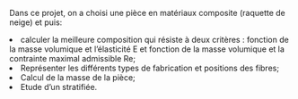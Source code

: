 <p>
Dans ce projet, on a choisi une pièce en matériaux composite (raquette de neige) et puis: 
  <li> calculer la meilleure composition qui résiste à deux critères : fonction de la masse volumique et l’élasticité E  et fonction de la masse volumique et la contrainte maximal admissible Re;</li>
  <li> Représenter les différents types de fabrication et positions des fibres; </li>
  <li> Calcul de la masse de la pièce; </li>
  <li> Etude d’un stratifiée.</li>
  
